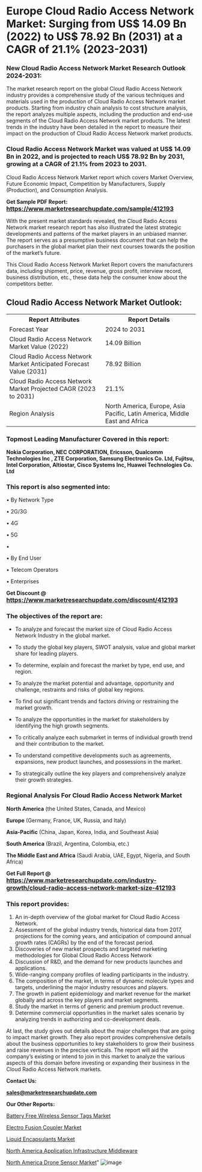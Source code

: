 # Europe Cloud Radio Access Network Market: Surging from US$ 14.09 Bn (2022) to US$ 78.92 Bn (2031) at a CAGR of 21.1% (2023-2031)

<strong><h3>New Cloud Radio Access Network Market Research Outlook 2024-2031:</h3></strong>

The market research report on the global Cloud Radio Access Network industry provides a comprehensive study of the various techniques and materials used in the production of Cloud Radio Access Network market products. Starting from industry chain analysis to cost structure analysis, the report analyzes multiple aspects, including the production and end-use segments of the Cloud Radio Access Network market products. The latest trends in the industry have been detailed in the report to measure their impact on the production of Cloud Radio Access Network market products.

<strong><h3>Cloud Radio Access Network Market was valued at US$ 14.09 Bn in 2022, and is projected to reach US$ 78.92 Bn by 2031, growing at a CAGR of 21.1% from 2023 to 2031.</h3></strong>

Cloud Radio Access Network Market report which covers Market Overview, Future Economic Impact, Competition by Manufacturers, Supply (Production), and Consumption Analysis.

<strong>Get Sample PDF Report: <a href=https://www.marketresearchupdate.com/sample/412193><font size=3 color=#0000ff>https://www.marketresearchupdate.com/sample/412193</font></a></strong>

With the present market standards revealed, the Cloud Radio Access Network market research report has also illustrated the latest strategic developments and patterns of the market players in an unbiased manner. The report serves as a presumptive business document that can help the purchasers in the global market plan their next courses towards the position of the market’s future.

This Cloud Radio Access Network Market Report covers the manufacturers data, including shipment, price, revenue, gross profit, interview record, business distribution, etc., these data help the consumer know about the competitors better.

<html>
<body>

<h2>Cloud Radio Access Network Market Outlook:</h2>

<table>
  <tr>
    <th>Report Attributes</th>
    <th>Report Details</th>
  </tr>
  <tr>
    <td>Forecast Year</td>
    <td>2024 to 2031</td>
  </tr>
  <tr>
    <td>Cloud Radio Access Network Market Value (2022)</td>
    <td>14.09 Billion</td>
  </tr>
  <tr>
    <td>Cloud Radio Access Network Market Anticipated Forecast Value (2031)</td>
    <td>78.92 Billion</td>
  </tr>
  <tr>
    <td>Cloud Radio Access Network Market Projected CAGR (2023 to 2031)</td>
    <td>21.1%</td>
  </tr>
  <tr>
    <td>Region Analysis</td>
    <td>North America, Europe, Asia Pacific, Latin America, Middle East and Africa</td>
  </tr>
</table>

</body>
</html>

<strong><h3>Topmost Leading Manufacturer Covered in this report:</h3></strong>

<strong>Nokia Corporation, NEC CORPORATION, Ericsson, Qualcomm Technologies Inc , ZTE Corporation, Samsung Electronics Co. Ltd, Fujitsu, Intel Corporation, Altiostar, Cisco Systems Inc, Huawei Technologies Co. Ltd</strong>

<strong><h3>This report is also segmented into:</h3></strong>

• By Network Type 

• 2G/3G

• 4G

• 5G

• 

• By End User

• Telecom Operators

• Enterprises

<strong>Get Discount @ <a href=https://www.marketresearchupdate.com/discount/412193><font size=3 color=#0000ff>https://www.marketresearchupdate.com/discount/412193</font></a></strong>

<strong><h3>The objectives of the report are:</h3></strong>

- To analyze and forecast the market size of Cloud Radio Access Network Industry in the global market.

- To study the global key players, SWOT analysis, value and global market share for leading players.

- To determine, explain and forecast the market by type, end use, and region.

- To analyze the market potential and advantage, opportunity and challenge, restraints and risks of global key regions.

- To find out significant trends and factors driving or restraining the market growth.

- To analyze the opportunities in the market for stakeholders by identifying the high growth segments.

- To critically analyze each submarket in terms of individual growth trend and their contribution to the market.

- To understand competitive developments such as agreements, expansions, new product launches, and possessions in the market.

- To strategically outline the key players and comprehensively analyze their growth strategies.

<strong><h3>Regional Analysis For Cloud Radio Access Network Market</h3></strong>

<strong>North America</strong> (the United States, Canada, and Mexico)

<strong>Europe</strong> (Germany, France, UK, Russia, and Italy)

<strong>Asia-Pacific</strong> (China, Japan, Korea, India, and Southeast Asia)

<strong>South America</strong> (Brazil, Argentina, Colombia, etc.)

<strong>The Middle East and Africa</strong> (Saudi Arabia, UAE, Egypt, Nigeria, and South Africa)

<strong>Get Full Report @ <a href=https://www.marketresearchupdate.com/industry-growth/cloud-radio-access-network-market-size-412193><font size=3 color=#0000ff>https://www.marketresearchupdate.com/industry-growth/cloud-radio-access-network-market-size-412193</font></a></strong>

<strong><h3>This report provides:</h3></strong>
<ol>
  <li>An in-depth overview of the global market for Cloud Radio Access Network.</li>
  <li>Assessment of the global industry trends, historical data from 2017, projections for the coming years, and anticipation of compound annual growth rates (CAGRs) by the end of the forecast period.</li>
  <li>Discoveries of new market prospects and targeted marketing methodologies for Global Cloud Radio Access Network</li>
  <li>Discussion of R&amp;D, and the demand for new products launches and applications.</li>
  <li>Wide-ranging company profiles of leading participants in the industry.</li>
  <li>The composition of the market, in terms of dynamic molecule types and targets, underlining the major industry resources and players.</li>
  <li>The growth in patient epidemiology and market revenue for the market globally and across the key players and market segments.</li>
  <li>Study the market in terms of generic and premium product revenue.</li>
  <li>Determine commercial opportunities in the market sales scenario by analyzing trends in authorizing and co-development deals.</li>
</ol>

At last, the study gives out details about the major challenges that are going to impact market growth. They also report provides comprehensive details about the business opportunities to key stakeholders to grow their business and raise revenues in the precise verticals. The report will aid the company’s existing or intend to join in this market to analyze the various aspects of this domain before investing or expanding their business in the Cloud Radio Access Network markets.

<strong>Contact Us:</strong>

<strong>sales@marketresearchupdate.com</strong>

<strong>Our Other Reports:</strong>

<a href=https://www.linkedin.com/pulse/battery-free-wireless-sensor-tags-market-2023>Battery Free Wireless Sensor Tags Market</a>

<a href=https://www.linkedin.com/pulse/electro-fusion-coupler-market-opportunities>Electro Fusion Coupler Market</a>

<a href=https://www.linkedin.com/pulse/liquid-encapsulants-market-size-share-outlook-growth-prospects>Liquid Encapsulants Market</a>

<a href=https://www.linkedin.com/pulse/north-america-application-infrastructure-middleware>North America Application Infrastructure Middleware</a>

<a href=https://www.linkedin.com/pulse/north-america-drone-sensor-market-2023-manufacturers>North America Drone Sensor Market</a>"
![image](https://github.com/rutujamande/Market-Report-Analysis/assets/158454097/b472a82f-f436-4624-b794-2679c0af91c8)
